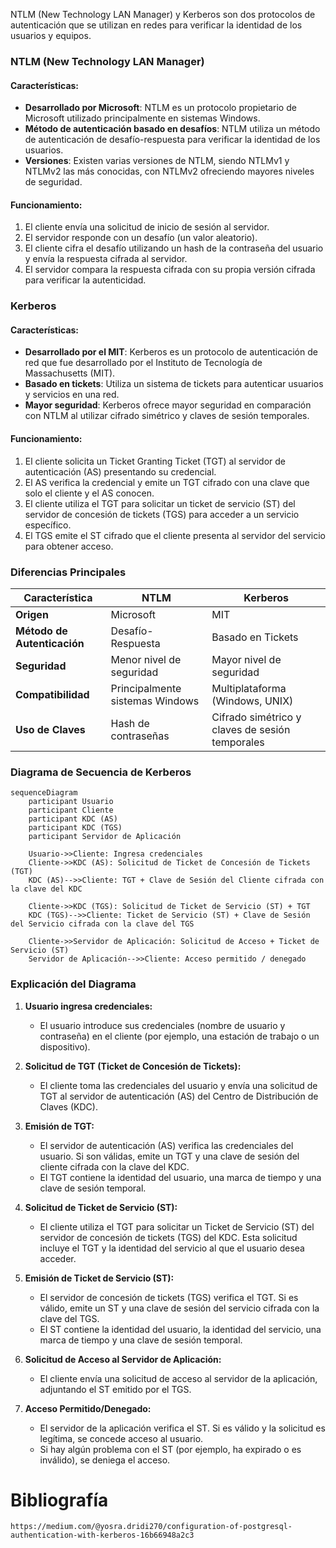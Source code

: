 

NTLM (New Technology LAN Manager) y Kerberos son dos protocolos de autenticación que se utilizan en redes para verificar la identidad de los usuarios y equipos. 

### NTLM (New Technology LAN Manager)

#### Características:
- **Desarrollado por Microsoft**: NTLM es un protocolo propietario de Microsoft utilizado principalmente en sistemas Windows.
- **Método de autenticación basado en desafíos**: NTLM utiliza un método de autenticación de desafío-respuesta para verificar la identidad de los usuarios.
- **Versiones**: Existen varias versiones de NTLM, siendo NTLMv1 y NTLMv2 las más conocidas, con NTLMv2 ofreciendo mayores niveles de seguridad.

#### Funcionamiento:
1. El cliente envía una solicitud de inicio de sesión al servidor.
2. El servidor responde con un desafío (un valor aleatorio).
3. El cliente cifra el desafío utilizando un hash de la contraseña del usuario y envía la respuesta cifrada al servidor.
4. El servidor compara la respuesta cifrada con su propia versión cifrada para verificar la autenticidad.

### Kerberos

#### Características:
- **Desarrollado por el MIT**: Kerberos es un protocolo de autenticación de red que fue desarrollado por el Instituto de Tecnología de Massachusetts (MIT).
- **Basado en tickets**: Utiliza un sistema de tickets para autenticar usuarios y servicios en una red.
- **Mayor seguridad**: Kerberos ofrece mayor seguridad en comparación con NTLM al utilizar cifrado simétrico y claves de sesión temporales.

#### Funcionamiento:
1. El cliente solicita un Ticket Granting Ticket (TGT) al servidor de autenticación (AS) presentando su credencial.
2. El AS verifica la credencial y emite un TGT cifrado con una clave que solo el cliente y el AS conocen.
3. El cliente utiliza el TGT para solicitar un ticket de servicio (ST) del servidor de concesión de tickets (TGS) para acceder a un servicio específico.
4. El TGS emite el ST cifrado que el cliente presenta al servidor del servicio para obtener acceso.

### Diferencias Principales

| Característica          | NTLM                             | Kerberos                         |
|-------------------------|----------------------------------|----------------------------------|
| **Origen**              | Microsoft                        | MIT                              |
| **Método de Autenticación** | Desafío-Respuesta                | Basado en Tickets                 |
| **Seguridad**           | Menor nivel de seguridad         | Mayor nivel de seguridad         |
| **Compatibilidad**      | Principalmente sistemas Windows  | Multiplataforma (Windows, UNIX)  |
| **Uso de Claves**       | Hash de contraseñas              | Cifrado simétrico y claves de sesión temporales |

 
### Diagrama de Secuencia de Kerberos

```mermaid
sequenceDiagram
    participant Usuario
    participant Cliente
    participant KDC (AS)
    participant KDC (TGS)
    participant Servidor de Aplicación

    Usuario->>Cliente: Ingresa credenciales
    Cliente->>KDC (AS): Solicitud de Ticket de Concesión de Tickets (TGT)
    KDC (AS)-->>Cliente: TGT + Clave de Sesión del Cliente cifrada con la clave del KDC

    Cliente->>KDC (TGS): Solicitud de Ticket de Servicio (ST) + TGT
    KDC (TGS)-->>Cliente: Ticket de Servicio (ST) + Clave de Sesión del Servicio cifrada con la clave del TGS

    Cliente->>Servidor de Aplicación: Solicitud de Acceso + Ticket de Servicio (ST)
    Servidor de Aplicación-->>Cliente: Acceso permitido / denegado
```

### Explicación del Diagrama

1. **Usuario ingresa credenciales:**
   - El usuario introduce sus credenciales (nombre de usuario y contraseña) en el cliente (por ejemplo, una estación de trabajo o un dispositivo).

2. **Solicitud de TGT (Ticket de Concesión de Tickets):**
   - El cliente toma las credenciales del usuario y envía una solicitud de TGT al servidor de autenticación (AS) del Centro de Distribución de Claves (KDC).

3. **Emisión de TGT:**
   - El servidor de autenticación (AS) verifica las credenciales del usuario. Si son válidas, emite un TGT y una clave de sesión del cliente cifrada con la clave del KDC.
   - El TGT contiene la identidad del usuario, una marca de tiempo y una clave de sesión temporal.

4. **Solicitud de Ticket de Servicio (ST):**
   - El cliente utiliza el TGT para solicitar un Ticket de Servicio (ST) del servidor de concesión de tickets (TGS) del KDC. Esta solicitud incluye el TGT y la identidad del servicio al que el usuario desea acceder.

5. **Emisión de Ticket de Servicio (ST):**
   - El servidor de concesión de tickets (TGS) verifica el TGT. Si es válido, emite un ST y una clave de sesión del servicio cifrada con la clave del TGS.
   - El ST contiene la identidad del usuario, la identidad del servicio, una marca de tiempo y una clave de sesión temporal.

6. **Solicitud de Acceso al Servidor de Aplicación:**
   - El cliente envía una solicitud de acceso al servidor de la aplicación, adjuntando el ST emitido por el TGS.

7. **Acceso Permitido/Denegado:**
   - El servidor de la aplicación verifica el ST. Si es válido y la solicitud es legítima, se concede acceso al usuario.
   - Si hay algún problema con el ST (por ejemplo, ha expirado o es inválido), se deniega el acceso.
 


# Bibliografía
```
https://medium.com/@yosra.dridi270/configuration-of-postgresql-authentication-with-kerberos-16b66948a2c3
```
